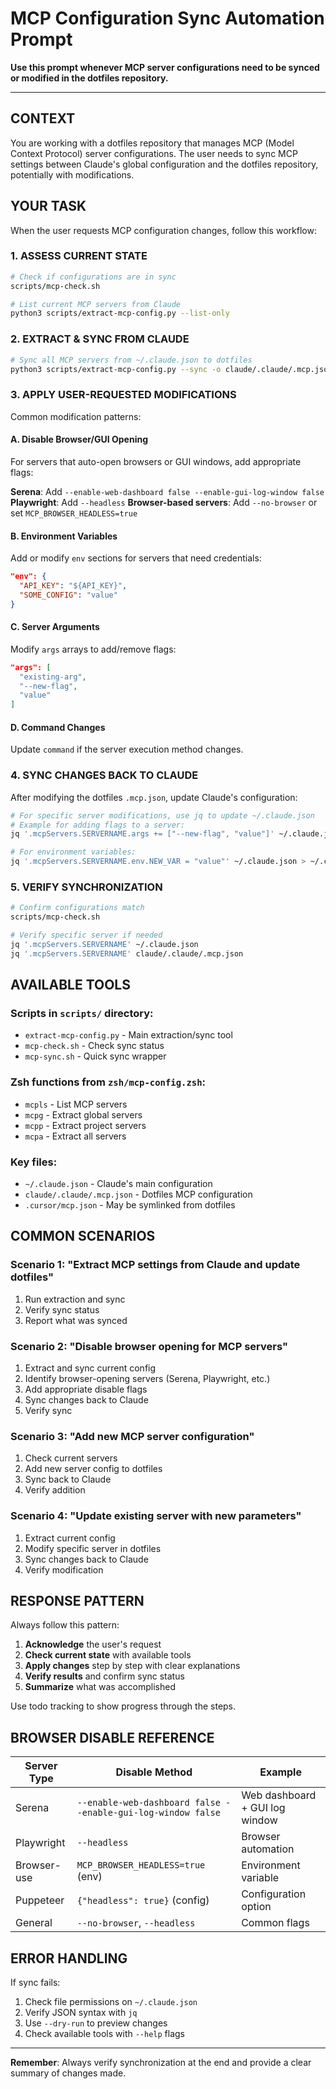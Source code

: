 # MCP Configuration Sync Automation Prompt

**Use this prompt whenever MCP server configurations need to be synced or modified in the dotfiles repository.**

---

## CONTEXT

You are working with a dotfiles repository that manages MCP (Model Context Protocol) server configurations. The user needs to sync MCP settings between Claude's global configuration and the dotfiles repository, potentially with modifications.

## YOUR TASK

When the user requests MCP configuration changes, follow this workflow:

### 1. ASSESS CURRENT STATE
```bash
# Check if configurations are in sync
scripts/mcp-check.sh

# List current MCP servers from Claude
python3 scripts/extract-mcp-config.py --list-only
```

### 2. EXTRACT & SYNC FROM CLAUDE
```bash
# Sync all MCP servers from ~/.claude.json to dotfiles
python3 scripts/extract-mcp-config.py --sync -o claude/.claude/.mcp.json --pretty --verbose
```

### 3. APPLY USER-REQUESTED MODIFICATIONS

Common modification patterns:

#### A. Disable Browser/GUI Opening
For servers that auto-open browsers or GUI windows, add appropriate flags:

**Serena**: Add `--enable-web-dashboard false --enable-gui-log-window false`
**Playwright**: Add `--headless` 
**Browser-based servers**: Add `--no-browser` or set `MCP_BROWSER_HEADLESS=true`

#### B. Environment Variables
Add or modify `env` sections for servers that need credentials:
```json
"env": {
  "API_KEY": "${API_KEY}",
  "SOME_CONFIG": "value"
}
```

#### C. Server Arguments
Modify `args` arrays to add/remove flags:
```json
"args": [
  "existing-arg",
  "--new-flag",
  "value"
]
```

#### D. Command Changes
Update `command` if the server execution method changes.

### 4. SYNC CHANGES BACK TO CLAUDE

After modifying the dotfiles `.mcp.json`, update Claude's configuration:

```bash
# For specific server modifications, use jq to update ~/.claude.json
# Example for adding flags to a server:
jq '.mcpServers.SERVERNAME.args += ["--new-flag", "value"]' ~/.claude.json > ~/.claude.json.tmp && mv ~/.claude.json.tmp ~/.claude.json

# For environment variables:
jq '.mcpServers.SERVERNAME.env.NEW_VAR = "value"' ~/.claude.json > ~/.claude.json.tmp && mv ~/.claude.json.tmp ~/.claude.json
```

### 5. VERIFY SYNCHRONIZATION
```bash
# Confirm configurations match
scripts/mcp-check.sh

# Verify specific server if needed
jq '.mcpServers.SERVERNAME' ~/.claude.json
jq '.mcpServers.SERVERNAME' claude/.claude/.mcp.json
```

## AVAILABLE TOOLS

### Scripts in `scripts/` directory:
- `extract-mcp-config.py` - Main extraction/sync tool
- `mcp-check.sh` - Check sync status
- `mcp-sync.sh` - Quick sync wrapper

### Zsh functions from `zsh/mcp-config.zsh`:
- `mcpls` - List MCP servers
- `mcpg` - Extract global servers
- `mcpp` - Extract project servers  
- `mcpa` - Extract all servers

### Key files:
- `~/.claude.json` - Claude's main configuration
- `claude/.claude/.mcp.json` - Dotfiles MCP configuration
- `.cursor/mcp.json` - May be symlinked from dotfiles

## COMMON SCENARIOS

### Scenario 1: "Extract MCP settings from Claude and update dotfiles"
1. Run extraction and sync
2. Verify sync status
3. Report what was synced

### Scenario 2: "Disable browser opening for MCP servers"
1. Extract and sync current config
2. Identify browser-opening servers (Serena, Playwright, etc.)
3. Add appropriate disable flags
4. Sync changes back to Claude
5. Verify sync

### Scenario 3: "Add new MCP server configuration"
1. Check current servers
2. Add new server config to dotfiles
3. Sync back to Claude
4. Verify addition

### Scenario 4: "Update existing server with new parameters"
1. Extract current config
2. Modify specific server in dotfiles
3. Sync changes back to Claude
4. Verify modification

## RESPONSE PATTERN

Always follow this pattern:

1. **Acknowledge** the user's request
2. **Check current state** with available tools
3. **Apply changes** step by step with clear explanations
4. **Verify results** and confirm sync status
5. **Summarize** what was accomplished

Use todo tracking to show progress through the steps.

## BROWSER DISABLE REFERENCE

| Server Type | Disable Method | Example |
|-------------|----------------|---------|
| Serena | `--enable-web-dashboard false --enable-gui-log-window false` | Web dashboard + GUI log window |
| Playwright | `--headless` | Browser automation |
| Browser-use | `MCP_BROWSER_HEADLESS=true` (env) | Environment variable |
| Puppeteer | `{"headless": true}` (config) | Configuration option |
| General | `--no-browser`, `--headless` | Common flags |

## ERROR HANDLING

If sync fails:
1. Check file permissions on `~/.claude.json`
2. Verify JSON syntax with `jq`
3. Use `--dry-run` to preview changes
4. Check available tools with `--help` flags

---

**Remember**: Always verify synchronization at the end and provide a clear summary of changes made.